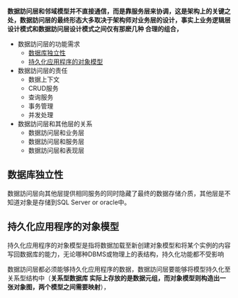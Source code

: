 

**数据訪问层和邻域模型并不直接通信，而是靠服务层来协调，这是架构上的关键之处，数据訪问层的最终形态大多取决于架构师对业务层的设计，事实上业务逻辑层设计模式和数据訪问层设计模式之间仅有那麽几种
合理的组合，**

* 数据訪问层的功能需求
  * [数据库独立性](#数据库独立性)
  * [持久化应用程序的对象模型](#持久化应用程序的对象模型)
* 数据訪问层的责任
  * 数据上下文
  * CRUD服务
  * 查询服务
  * 事务管理
  * 并发处理
* 数据訪问层和其他层的关系
  * 数据訪问层和业务层
  * 数据訪问层和服务层
  * 数据訪问层和表现层

## 数据库独立性

   数据訪问层向其他层提供相同服务的同时隐藏了最终的数据存储介质，其他层是不知道对象是存储到SQL Server or oracle中。

## 持久化应用程序的对象模型
   
   持久化应用程序的对象模型是指将数据加载至新创建对象模型和将某个实例的内容写回数据库的能力，无论哪种DBMS或物理上的表结构，持久化功能都不受影响
   
   数据訪问层都必须能够持久化应用程序的数据，数据訪问层要能够将模型持久化至关系型结构中（**关系型数据库 实际上存放的是数据元组，而对象模型则构造出一张对象图，两个模型之间需要映射**），
   
   

